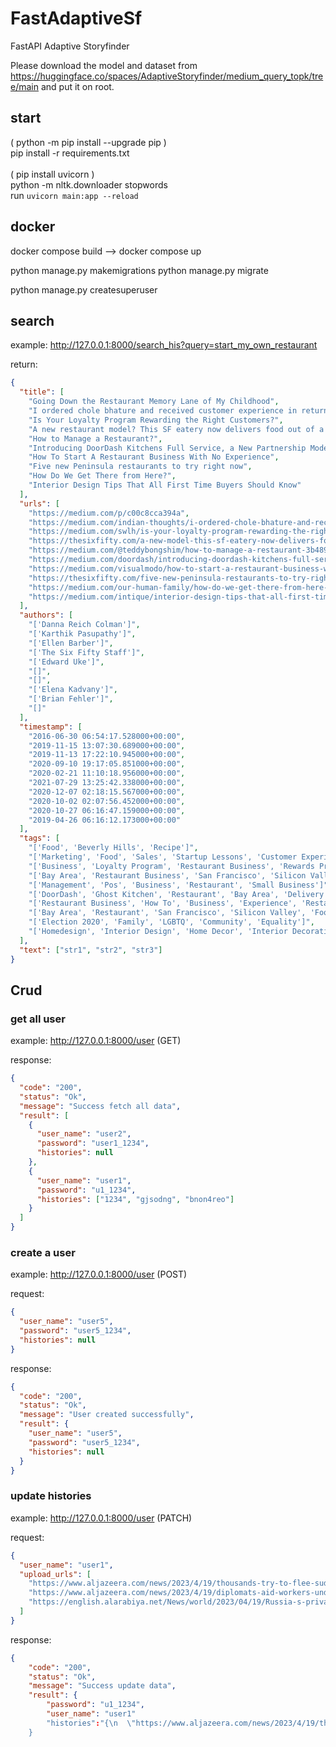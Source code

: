 # FastAdaptiveSf

FastAPI Adaptive Storyfinder

Please download the model and dataset from https://huggingface.co/spaces/AdaptiveStoryfinder/medium_query_topk/tree/main
and put it on root.

## start

( python -m pip install --upgrade pip ) <br />
pip install -r requirements.txt <br />
<br />
( pip install uvicorn ) <br />
python -m nltk.downloader stopwords <br />
run `uvicorn main:app --reload`

## docker
docker compose build
--> docker compose up


python manage.py makemigrations
python manage.py migrate

python manage.py createsuperuser

## search

example: http://127.0.0.1:8000/search_his?query=start_my_own_restaurant

return:

```json
{
  "title": [
    "Going Down the Restaurant Memory Lane of My Childhood",
    "I ordered chole bhature and received customer experience in return",
    "Is Your Loyalty Program Rewarding the Right Customers?",
    "A new restaurant model? This SF eatery now delivers food out of a 20-year-old Singaporean restaurant in Menlo Park",
    "How to Manage a Restaurant?",
    "Introducing DoorDash Kitchens Full Service, a New Partnership Model for Restaurants To Grow Their…",
    "How To Start A Restaurant Business With No Experience",
    "Five new Peninsula restaurants to try right now",
    "How Do We Get There from Here?",
    "Interior Design Tips That All First Time Buyers Should Know"
  ],
  "urls": [
    "https://medium.com/p/c00c8cca394a",
    "https://medium.com/indian-thoughts/i-ordered-chole-bhature-and-received-customer-experience-in-return-d41aef08590e",
    "https://medium.com/swlh/is-your-loyalty-program-rewarding-the-right-customers-2036791e4df2",
    "https://thesixfifty.com/a-new-model-this-sf-eatery-now-delivers-food-out-of-a-20-year-old-singaporean-eatery-in-menlo-park-b701b07f726c",
    "https://medium.com/@teddybongshim/how-to-manage-a-restaurant-3b489b13e4c5",
    "https://medium.com/doordash/introducing-doordash-kitchens-full-service-a-new-partnership-model-for-restaurants-to-grow-their-f0ac15fb9755",
    "https://medium.com/visualmodo/how-to-start-a-restaurant-business-with-no-experience-ae0fdaceb71",
    "https://thesixfifty.com/five-new-peninsula-restaurants-to-try-right-now-c3dc2618a427",
    "https://medium.com/our-human-family/how-do-we-get-there-from-here-62e2dc931393",
    "https://medium.com/intique/interior-design-tips-that-all-first-time-buyers-should-know-cf9d5e88eb2a"
  ],
  "authors": [
    "['Danna Reich Colman']",
    "['Karthik Pasupathy']",
    "['Ellen Barber']",
    "['The Six Fifty Staff']",
    "['Edward Uke']",
    "[]",
    "[]",
    "['Elena Kadvany']",
    "['Brian Fehler']",
    "[]"
  ],
  "timestamp": [
    "2016-06-30 06:54:17.528000+00:00",
    "2019-11-15 13:07:30.689000+00:00",
    "2019-11-13 17:22:10.945000+00:00",
    "2020-09-10 19:17:05.851000+00:00",
    "2020-02-21 11:10:18.956000+00:00",
    "2021-07-29 13:25:42.338000+00:00",
    "2020-12-07 02:18:15.567000+00:00",
    "2020-10-02 02:07:56.452000+00:00",
    "2020-10-27 06:16:47.159000+00:00",
    "2019-04-26 06:16:12.173000+00:00"
  ],
  "tags": [
    "['Food', 'Beverly Hills', 'Recipe']",
    "['Marketing', 'Food', 'Sales', 'Startup Lessons', 'Customer Experience']",
    "['Business', 'Loyalty Program', 'Restaurant Business', 'Rewards Programs', 'Loyalty']",
    "['Bay Area', 'Restaurant Business', 'San Francisco', 'Silicon Valley', 'Small Business']",
    "['Management', 'Pos', 'Business', 'Restaurant', 'Small Business']",
    "['DoorDash', 'Ghost Kitchen', 'Restaurant', 'Bay Area', 'Delivery']",
    "['Restaurant Business', 'How To', 'Business', 'Experience', 'Restaurant']",
    "['Bay Area', 'Restaurant', 'San Francisco', 'Silicon Valley', 'Foodies']",
    "['Election 2020', 'Family', 'LGBTQ', 'Community', 'Equality']",
    "['Homedesign', 'Interior Design', 'Home Decor', 'Interior Decorating', 'Home Improvement']"
  ],
  "text": ["str1", "str2", "str3"]
}
```

## Crud

### get all user

example: http://127.0.0.1:8000/user (GET)

response:

```json
{
  "code": "200",
  "status": "Ok",
  "message": "Success fetch all data",
  "result": [
    {
      "user_name": "user2",
      "password": "user1_1234",
      "histories": null
    },
    {
      "user_name": "user1",
      "password": "u1_1234",
      "histories": ["1234", "gjsodng", "bnon4reo"]
    }
  ]
}
```

### create a user

example: http://127.0.0.1:8000/user (POST)

request:

```json
{
  "user_name": "user5",
  "password": "user5_1234",
  "histories": null
}
```

response:

```json
{
  "code": "200",
  "status": "Ok",
  "message": "User created successfully",
  "result": {
    "user_name": "user5",
    "password": "user5_1234",
    "histories": null
  }
}
```

### update histories

example: http://127.0.0.1:8000/user (PATCH)

request:

```json
{
  "user_name": "user1",
  "upload_urls": [
    "https://www.aljazeera.com/news/2023/4/19/thousands-try-to-flee-sudan-as-truce-fails",
    "https://www.aljazeera.com/news/2023/4/19/diplomats-aid-workers-under-attack-in-nightmare-sudan-violence",
    "https://english.alarabiya.net/News/world/2023/04/19/Russia-s-private-Wagner-Group-denies-it-is-operating-in-Sudan"
  ]
}
```

response:

```json
{
    "code": "200",
    "status": "Ok",
    "message": "Success update data",
    "result": {
        "password": "u1_1234",
        "user_name": "user1"
        "histories":"{\n  \"https://www.aljazeera.com/news/2023/4/19/thousands-try-to-flee-sudan-as-truce-fails\": \"Khartoum residents struggle with power cuts, water shortage as fighting rages for fifth day.\\n\\nA new ceasefire\", \n  \"https://www.aljazeera.com/news/2023/4/19/diplomats-aid-workers-under-attack-in-nightmare-sudan-violence\": \"Endre Stiansen, the Norwegian ambassador to Sudan, said the \‘urban warfare\’ in Khartoum is unprecedented.\"
    }
```
